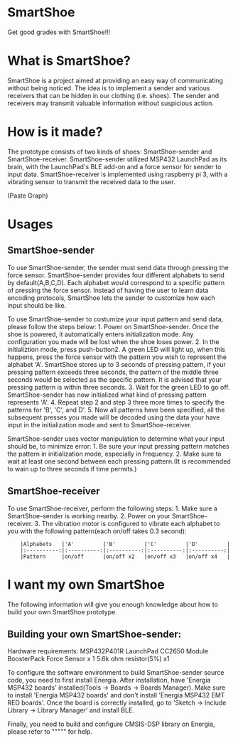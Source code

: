 # SmartShoe
Get good grades with SmartShoe!!!

# What is SmartShoe?
SmartShoe is a project aimed at providing an easy way of communicating without being noticed. The idea is to implement a sender and various receivers that can be hidden in our clothing (i.e. shoes). The sender and receivers may transmit valuable information without suspicious action.

# How is it made?
The prototype consists of two kinds of shoes: SmartShoe-sender and SmartShoe-receiver. SmartShoe-sender utilized MSP432 LaunchPad as its brain, with the LaunchPad's BLE add-on and a force sensor for sender to input data. SmartShoe-receiver is implemented using raspberry pi 3, with a vibrating sensor to transmit the received data to the user.

(Paste Graph)

# Usages

## SmartShoe-sender

To use SmartShoe-sender, the sender must send data through pressing the force sensor. SmartShoe-sender provides four different alphabets to send by default(A,B,C,D). Each alphabet would correspond to a specific pattern of pressing the force sensor. Instead of having the user to learn data encoding protocols, SmartShoe lets the sender to customize how each input should be like. 

To use SmartShoe-sender to costumize your input pattern and send data, please follow the steps below:
	1. Power on SmartShoe-sender. Once the shoe is powered, it automatically enters initialization mode. Any configuration you made will be lost when the shoe loses power.
	2. In the initializtion mode, press push-button2. A green LED will light up, when this happens, press the force sensor with the pattern you wish to represent the alphabet 'A'. SmartShoe stores up to 3 seconds of pressing pattern, if your pressing pattern exceeds three seconds, the pattern of the middle three seconds would be selected as the specific pattern. It is advised that your pressing pattern is within three seconds.
	3. Wait for the green LED to go off. SmartShoe-sender has now initialized what kind of pressing pattern represents 'A'. 
	4. Repeat step 2 and step 3 three more times to specify the patterns for 'B', 'C', and 
D'.
	5. Now all patterns have been specified, all the subsequent presses you made will be decoded using the data your have input in the initialization mode and sent to SmartShoe-receiver.

SmartShoe-sender uses vector manipulation to determine what your input should be, to minimize error:
	1. Be sure your input pressing pattern matches the pattern in initialization mode, especially in frequency.
	2. Make sure to wait at least one second between each pressing pattern.(It is recommended to wain up to three seconds if time permits.)

## SmartShoe-receiver

To use SmartShoe-receiver, perform the following steps:
	1. Make sure a SmartShoe-sender is working nearby.
	2. Power on your SmartShoe-receiver.
	3. The vibration motor is configured to vibrate each alphabet to you with the following pattern(each on/off takes 0.3 second):

		|Alphabets   |'A'         |'B'         |'C'         |'D'         |
		|:----------:|:----------:|:----------:|:----------:|:----------:|
		|Pattern     |on/off	  |on/off x2   |on/off x3   |on/off x4   |


# I want my own SmartShoe

The following information will give you enough knowledge about how to build your own SmartShoe prototype.

## Building your own SmartShoe-sender:

Hardware requirements:
	MSP432P401R LaunchPad
	CC2650 Module BoosterPack
	Force Sensor x 1
	5.6k ohm resistor(5%) x1

To configure the software environment to build SmartShoe-sender source code, you need to first install Energia. After installation, have 'Energia MSP432 boards' installed(Tools -> Boards -> Boards Manager). Make sure to install 'Energia MSP432 boards' and don't install 'Energia MSP432 EMT RED boards'. Once the board is correctly installed, go to 'Sketch -> Include Library -> Library Manager' and install BLE.

Finally, you need to build and configure CMSIS-DSP library on Energia, please refer to """"" for help.


